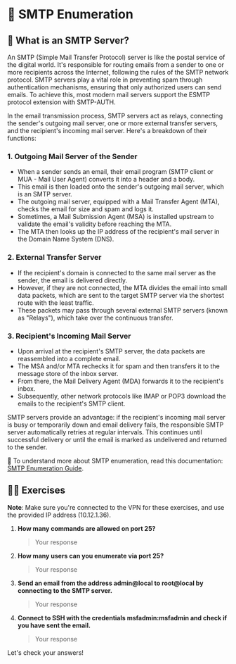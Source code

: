 # 📧 SMTP Enumeration

## 🤔 What is an SMTP Server?

An SMTP (Simple Mail Transfer Protocol) server is like the postal service of the digital world. It's responsible for routing emails from a sender to one or more recipients across the Internet, following the rules of the SMTP network protocol. SMTP servers play a vital role in preventing spam through authentication mechanisms, ensuring that only authorized users can send emails. To achieve this, most modern mail servers support the ESMTP protocol extension with SMTP-AUTH.

In the email transmission process, SMTP servers act as relays, connecting the sender's outgoing mail server, one or more external transfer servers, and the recipient's incoming mail server. Here's a breakdown of their functions:

### 1. Outgoing Mail Server of the Sender

- When a sender sends an email, their email program (SMTP client or MUA - Mail User Agent) converts it into a header and a body.
- This email is then loaded onto the sender's outgoing mail server, which is an SMTP server.
- The outgoing mail server, equipped with a Mail Transfer Agent (MTA), checks the email for size and spam and logs it.
- Sometimes, a Mail Submission Agent (MSA) is installed upstream to validate the email's validity before reaching the MTA.
- The MTA then looks up the IP address of the recipient's mail server in the Domain Name System (DNS).

### 2. External Transfer Server

- If the recipient's domain is connected to the same mail server as the sender, the email is delivered directly.
- However, if they are not connected, the MTA divides the email into small data packets, which are sent to the target SMTP server via the shortest route with the least traffic.
- These packets may pass through several external SMTP servers (known as "Relays"), which take over the continuous transfer.

### 3. Recipient's Incoming Mail Server

- Upon arrival at the recipient's SMTP server, the data packets are reassembled into a complete email.
- The MSA and/or MTA rechecks it for spam and then transfers it to the message store of the inbox server.
- From there, the Mail Delivery Agent (MDA) forwards it to the recipient's inbox.
- Subsequently, other network protocols like IMAP or POP3 download the emails to the recipient's SMTP client.

SMTP servers provide an advantage: if the recipient's incoming mail server is busy or temporarily down and email delivery fails, the responsible SMTP server automatically retries at regular intervals. This continues until successful delivery or until the email is marked as undelivered and returned to the sender.

📖 To understand more about SMTP enumeration, read this documentation: [SMTP Enumeration Guide](https://pentestmonkey.net/tools/user-enumeration/smtp-user-enum).

## 🏋️‍♂️ Exercises

**Note**: Make sure you're connected to the VPN for these exercises, and use the provided IP address (10.12.1.36).

1. **How many commands are allowed on port 25?**
    > Your response 

2. **How many users can you enumerate via port 25?**
    > Your response 

3. **Send an email from the address admin@local to root@local by connecting to the SMTP server.**
    > Your response 

4. **Connect to SSH with the credentials msfadmin:msfadmin and check if you have sent the email.**
    > Your response 



Let's check your answers!